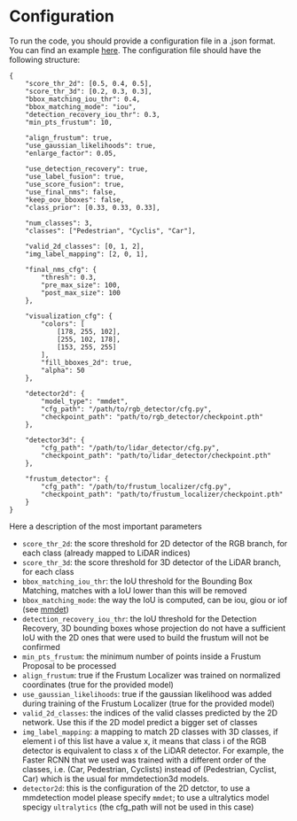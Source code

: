 # Configuration

To run the code, you should provide a configuration file in a .json format. You can find an example [here](./src/example_cfg.json). The configuration file should have the following structure:

```
{
    "score_thr_2d": [0.5, 0.4, 0.5],
    "score_thr_3d": [0.2, 0.3, 0.3],
    "bbox_matching_iou_thr": 0.4,
    "bbox_matching_mode": "iou",
    "detection_recovery_iou_thr": 0.3,
    "min_pts_frustum": 10,

    "align_frustum": true,
    "use_gaussian_likelihoods": true,
    "enlarge_factor": 0.05,

    "use_detection_recovery": true,
    "use_label_fusion": true,
    "use_score_fusion": true,
    "use_final_nms": false,
    "keep_oov_bboxes": false,
    "class_prior": [0.33, 0.33, 0.33],

    "num_classes": 3,
    "classes": ["Pedestrian", "Cyclis", "Car"],

    "valid_2d_classes": [0, 1, 2],
    "img_label_mapping": [2, 0, 1],

    "final_nms_cfg": {
        "thresh": 0.3,
        "pre_max_size": 100,
        "post_max_size": 100
    },

    "visualization_cfg": {
        "colors": [
            [178, 255, 102],
            [255, 102, 178],
            [153, 255, 255]
        ],
        "fill_bboxes_2d": true,
        "alpha": 50
    },

    "detector2d": {
        "model_type": "mmdet",
        "cfg_path": "/path/to/rgb_detector/cfg.py",
        "checkpoint_path": "path/to/rgb_detector/checkpoint.pth"
    },

    "detector3d": {
        "cfg_path": "/path/to/lidar_detector/cfg.py",
        "checkpoint_path": "path/to/lidar_detector/checkpoint.pth"
    },

    "frustum_detector": {
        "cfg_path": "/path/to/frustum_localizer/cfg.py",
        "checkpoint_path": "path/to/frustum_localizer/checkpoint.pth"
    }
}
```

Here a description of the most important parameters
- ```score_thr_2d```: the score threshold for 2D detector of the RGB branch, for each class (already mapped to LiDAR indices)
- ```score_thr_3d```: the score threshold for 3D detector of the LiDAR branch, for each class
- ```bbox_matching_iou_thr```: the IoU threshold for the Bounding Box Matching, matches with a IoU lower than this will be removed
- ```bbox_matching_mode```: the way the IoU is computed, can be iou, giou or iof (see [mmdet](https://github.com/open-mmlab/mmdetection/blob/main/mmdet/structures/bbox/bbox_overlaps.py))
- ```detection_recovery_iou_thr```: the IoU threshold for the Detection Recovery, 3D bounding boxes whose projection do not have a sufficient IoU with the 2D ones that were used to build the frustum will not be confirmed
- ```min_pts_frustum```: the minimum number of points inside a Frustum Proposal to be processed
- ```align_frustum```: true if the Frustum Localizer was trained on normalized coordinates (true for the provided model)
- ```use_gaussian_likelihoods```: true if the gaussian likelihood was added during training of the Frustum Localizer (true for the provided model)
- ```valid_2d_classes```: the indices of the valid classes predicted by the 2D network. Use this if the 2D model predict a bigger set of classes
- ```img_label_mapping```: a mapping to match 2D classes with 3D classes, if element i of this list have a value x, it means that class i of the RGB detector is equivalent to class x of the LiDAR detector. For example, the Faster RCNN that we used was trained with a different order of the classes, i.e. (Car, Pedestrian, Cyclists) instead of (Pedestrian, Cyclist, Car) which is the usual for mmdetection3d models.
- ```detector2d```: this is the configuration of the 2D detctor, to use a mmdetection model please specify ```mmdet```; to use a ultralytics model specigy ```ultralytics``` (the cfg_path will not be used in this case)

